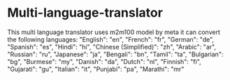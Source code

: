 # Multi-language-translator
This multi language translator uses m2m100 model by meta 
it can convert the following languages:
    "English": "en",
    "French": "fr",
    "German": "de",
    "Spanish": "es",
    "Hindi": "hi",
    "Chinese (Simplified)": "zh",
    "Arabic": "ar",
    "Russian": "ru",
    "Japanese": "ja",
    "Bengali": "bn",
    "Tamil": "ta",
    "Bulgarian": "bg",
    "Burmese": "my",
    "Danish": "da",
    "Dutch": "nl",
    "Finnish": "fi",
    "Gujarati": "gu",
    "Italian": "it",
    "Punjabi": "pa",
    "Marathi": "mr"
    
